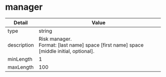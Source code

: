 # manager
| Detail | Value |
| ------ | ----- |
| type | string |
| description | Risk manager.<br/>Format: [last name] space [first name] space [middle initial, optional]. |
| minLength | 1 |
| maxLength | 100 |

